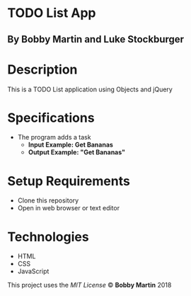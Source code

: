 # TODO List App

## By Bobby Martin and Luke Stockburger

# Description
This is a TODO List application using Objects and jQuery

# Specifications
* The program adds a task
  * **Input Example: Get Bananas**
  * **Output Example: "Get Bananas"**

# Setup Requirements
* Clone this repository
* Open in web browser or text editor

# Technologies
* HTML
* CSS
* JavaScript

This project uses the _MIT License_
&copy; **Bobby Martin** 2018
